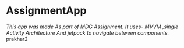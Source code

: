 # AssignmentApp
*This app was made As part of MDG Assignment. It uses- MVVM ,single Activity Architecture And jetpack to navigate between components.*
prakhar2
